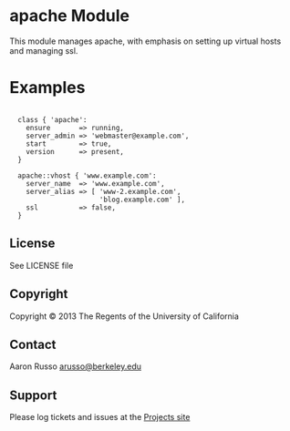 # apache Module #

This module manages apache, with emphasis on setting up virtual hosts and
managing ssl.

# Examples #

<pre><code>
  class { 'apache':
    ensure       => running,
    server_admin => 'webmaster@example.com',
    start        => true,
    version      => present,
  }

  apache::vhost { 'www.example.com':
    server_name  => 'www.example.com',
    server_alias => [ 'www-2.example.com',
                      'blog.example.com' ],
    ssl          => false,
  }
</code></pre>
 
License
-------

See LICENSE file

Copyright
---------

Copyright &copy; 2013 The Regents of the University of California

Contact
-------

Aaron Russo <arusso@berkeley.edu>

Support
-------

Please log tickets and issues at the
[Projects site](https://github.com/arusso/puppet-apache/issues/)
